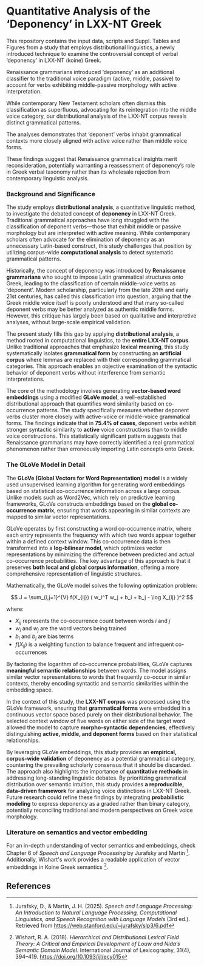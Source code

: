 # Quantitative Analysis of the ‘Deponency’ in LXX-NT Greek

This repository contains the input data, scripts and Suppl. Tables and Figures from a study that employs distributional linguistics, a newly introduced technique to examine the controversial concept of verbal ‘deponency’ in LXX-NT (koine) Greek. 

Renaissance grammarians introduced ‘deponency’ as an additional classifier to the traditional voice paradigm (active, middle, passive) to account for verbs exhibiting middle-passive morphology with active interpretation. 

While contemporary New Testament scholars often dismiss this classification as superfluous, advocating for its reintegration into the middle voice category, our distributional analysis of the LXX-NT corpus reveals distinct grammatical patterns. 

The analyses demonstrates that ‘deponent’ verbs inhabit grammatical contexts more closely aligned with active voice rather than middle voice forms. 

These findings suggest that Renaissance grammatical insights merit reconsideration, potentially warranting a reassessment of deponency’s role in Greek verbal taxonomy rather than its wholesale rejection from contemporary linguistic analysis.


### Background and Significance

The study employs **distributional analysis**, a quantitative linguistic method, to investigate the debated concept of **deponency** in LXX-NT Greek. Traditional grammatical approaches have long struggled with the classification of deponent verbs—those that exhibit middle or passive morphology but are interpreted with active meaning. While contemporary scholars often advocate for the elimination of deponency as an unnecessary Latin-based construct, this study challenges that position by utilizing corpus-wide **computational analysis** to detect systematic grammatical patterns.

Historically, the concept of deponency was introduced by **Renaissance grammarians** who sought to impose Latin grammatical structures onto Greek, leading to the classification of certain middle-voice verbs as 'deponent'. Modern scholarship, particularly from the late 20th and early 21st centuries, has called this classification into question, arguing that the Greek middle voice itself is poorly understood and that many so-called deponent verbs may be better analyzed as authentic middle forms. However, this critique has largely been based on qualitative and interpretive analyses, without large-scale empirical validation. 

The present study fills this gap by applying **distributional analysis**, a method rooted in computational linguistics, to the **entire LXX-NT corpus**. Unlike traditional approaches that emphasize **lexical meaning**, this study systematically isolates **grammatical form** by constructing an **artificial corpus** where lemmas are replaced with their corresponding grammatical categories. This approach enables an objective examination of the syntactic behavior of deponent verbs without interference from semantic interpretations.

The core of the methodology involves generating **vector-based word embeddings** using a modified **GLoVe model**, a well-established distributional approach that quantifies word similarity based on co-occurrence patterns. The study specifically measures whether deponent verbs cluster more closely with active-voice or middle-voice grammatical forms. The findings indicate that in **75.4% of cases**, deponent verbs exhibit stronger syntactic similarity to **active** voice constructions than to middle voice constructions. This statistically significant pattern suggests that Renaissance grammarians may have correctly identified a real grammatical phenomenon rather than erroneously importing Latin concepts onto Greek.

### The GLoVe Model in Detail

The **GLoVe (Global Vectors for Word Representation) model** is a widely used unsupervised learning algorithm for generating word embeddings based on statistical co-occurrence information across a large corpus. Unlike models such as Word2Vec, which rely on predictive learning frameworks, GLoVe constructs embeddings based on the **global co-occurrence matrix**, ensuring that words appearing in similar contexts are mapped to similar vector representations. 

GLoVe operates by first constructing a word co-occurrence matrix, where each entry represents the frequency with which two words appear together within a defined context window. This co-occurrence data is then transformed into a **log-bilinear model**, which optimizes vector representations by minimizing the difference between predicted and actual co-occurrence probabilities. The key advantage of this approach is that it preserves **both local and global corpus information**, offering a more comprehensive representation of linguistic structures.

Mathematically, the GLoVe model solves the following optimization problem:

$$ J = \sum_{i,j=1}^{V} f(X_{ij}) ( w_i^T w_j + b_i + b_j - \log X_{ij} )^2 $$

where:
- $X_{ij}$ represents the co-occurrence count between words $i$ and $j$
- $w_i$ and $w_j$ are the word vectors being trained
- $b_i$ and $b_j$ are bias terms
- $f(X_{ij})$ is a weighting function to balance frequent and infrequent co-occurrences



By factoring the logarithm of co-occurrence probabilities, GLoVe captures **meaningful semantic relationships** between words. The model assigns similar vector representations to words that frequently co-occur in similar contexts, thereby encoding syntactic and semantic similarities within the embedding space.

In the context of this study, the **LXX-NT corpus** was processed using the GLoVe framework, ensuring that **grammatical forms** were embedded in a continuous vector space based purely on their distributional behavior. The selected context window of five words on either side of the target word allowed the model to capture **morpho-syntactic dependencies**, effectively distinguishing **active, middle, and deponent forms** based on their statistical relationships. 

By leveraging GLoVe embeddings, this study provides an **empirical, corpus-wide validation** of deponency as a potential grammatical category, countering the prevailing scholarly consensus that it should be discarded. The approach also highlights the importance of **quantitative methods** in addressing long-standing linguistic debates. By prioritizing grammatical distribution over semantic intuition, this study provides **a reproducible, data-driven framework** for analyzing voice distinctions in LXX-NT Greek. Future research could refine these findings by integrating **probabilistic modeling** to express deponency as a graded rather than binary category, potentially reconciling traditional and modern perspectives on Greek voice morphology.

### Literature on semantics and vector embedding

For an in-depth understanding of vector semantics and embeddings, check Chapter 6 of *Speech and Language Processing* by Jurafsky and Martin [^1]. Additionally, Wishart's work provides a readable application of vector embeddings in Koine Greek semantics [^2].


## References

[^1]: Jurafsky, D., & Martin, J. H. (2025). *Speech and Language Processing: An Introduction to Natural Language Processing, Computational Linguistics, and Speech Recognition with Language Models* (3rd ed.). Retrieved from https://web.stanford.edu/~jurafsky/slp3/6.pdf

[^2]: Wishart, R. A. (2018). *Hierarchical and Distributional Lexical Field Theory: A Critical and Empirical Development of Louw and Nida’s Semantic Domain Model*. International Journal of Lexicography, 31(4), 394–419. https://doi.org/10.1093/ijl/ecy015



